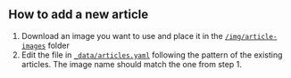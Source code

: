 ## How to add a new article
1. Download an image you want to use and place it in the <a href="https://github.com/sarafredman/sarafredman.github.io/tree/master/img/article-images">`/img/article-images`</a> folder
2. Edit the file in <a href="https://github.com/sarafredman/sarafredman.github.io/blob/master/_data/articles.yaml">`_data/articles.yaml`</a> following the pattern of the existing articles. The image name should match the one from step 1.

